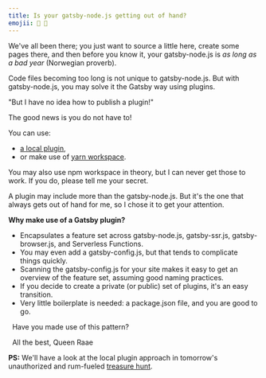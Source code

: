 ```yaml
---
title: Is your gatsby-node.js getting out of hand?
emojii: 📜 📜
---
```


We've all been there; you just want to source a little here, create some pages there, and then before you know it, your gatsby-node.js is _as long as a bad year_ (Norwegian proverb).

Code files becoming too long is not unique to gatsby-node.js. But with gatsby-node.js, you may solve it the Gatsby way using plugins.

"But I have no idea how to publish a plugin!"

The good news is you do not have to!

You can use:

- [a local plugin](https://www.gatsbyjs.com/docs/creating-a-local-plugin/#project-structure-for-a-local-plugin),
- or make use of [yarn workspace](https://classic.yarnpkg.com/en/docs/cli/workspace).

You may also use npm workspace in theory, but I can never get those to work. If you do, please tell me your secret.

A plugin may include more than the gatsby-node.js. But it's the one that always gets out of hand for me, so I chose it to get your attention.

**Why make use of a Gatsby plugin?**

- Encapsulates a feature set across gatsby-node.js, gatsby-ssr.js, gatsby-browser.js, and Serverless Functions.
- You may even add a gatsby-config.js, but that tends to complicate things quickly.
- Scanning the gatsby-config.js for your site makes it easy to get an overview of the feature set, assuming good naming practices.
- If you decide to create a private (or public) set of plugins, it's an easy transition.
- Very little boilerplate is needed: a package.json file, and you are good to go.

&nbsp;
Have you made use of this pattern?

&nbsp;
All the best,
Queen Raae

**PS:** We'll have a look at the local plugin approach in tomorrow's unauthorized and rum-fueled [treasure hunt](https://youtu.be/26CDRdhXozo).
